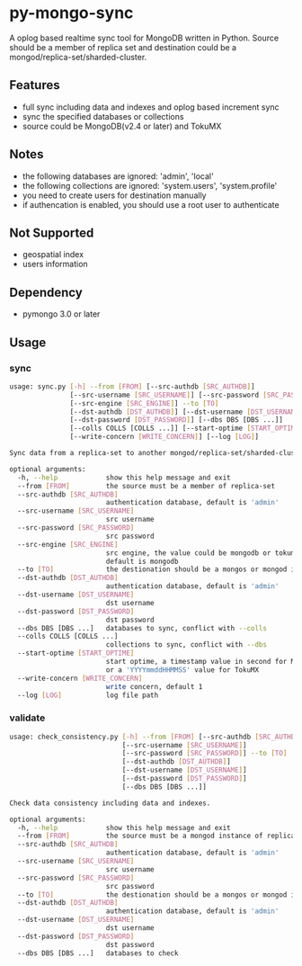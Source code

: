 # py-mongo-sync

A oplog based realtime sync tool for MongoDB written in Python.
Source should be a member of replica set and destination could be a mongod/replica-set/sharded-cluster.


## Features

- full sync including data and indexes and oplog based increment sync
- sync the specified databases or collections
- source could be MongoDB(v2.4 or later) and TokuMX


## Notes

- the following databases are ignored: 'admin', 'local'
- the following collections are ignored: 'system.users', 'system.profile'
- you need to create users for destination manually
- if authencation is enabled, you should use a root user to authenticate


## Not Supported

- geospatial index
- users information


## Dependency

- pymongo 3.0 or later


## Usage 

### sync

```bash
usage: sync.py [-h] --from [FROM] [--src-authdb [SRC_AUTHDB]]
               [--src-username [SRC_USERNAME]] [--src-password [SRC_PASSWORD]]
               [--src-engine [SRC_ENGINE]] --to [TO]
               [--dst-authdb [DST_AUTHDB]] [--dst-username [DST_USERNAME]]
               [--dst-password [DST_PASSWORD]] [--dbs DBS [DBS ...]]
               [--colls COLLS [COLLS ...]] [--start-optime [START_OPTIME]]
               [--write-concern [WRITE_CONCERN]] [--log [LOG]]

Sync data from a replica-set to another mongod/replica-set/sharded-cluster.

optional arguments:
  -h, --help            show this help message and exit
  --from [FROM]         the source must be a member of replica-set
  --src-authdb [SRC_AUTHDB]
                        authentication database, default is 'admin'
  --src-username [SRC_USERNAME]
                        src username
  --src-password [SRC_PASSWORD]
                        src password
  --src-engine [SRC_ENGINE]
                        src engine, the value could be mongodb or tokumx,
                        default is mongodb
  --to [TO]             the destionation should be a mongos or mongod instance
  --dst-authdb [DST_AUTHDB]
                        authentication database, default is 'admin'
  --dst-username [DST_USERNAME]
                        dst username
  --dst-password [DST_PASSWORD]
                        dst password
  --dbs DBS [DBS ...]   databases to sync, conflict with --colls
  --colls COLLS [COLLS ...]
                        collections to sync, conflict with --dbs
  --start-optime [START_OPTIME]
                        start optime, a timestamp value in second for MongoDB
                        or a 'YYYYmmddHHMMSS' value for TokuMX
  --write-concern [WRITE_CONCERN]
                        write concern, default 1
  --log [LOG]           log file path

```

### validate

```bash
usage: check_consistency.py [-h] --from [FROM] [--src-authdb [SRC_AUTHDB]]
                            [--src-username [SRC_USERNAME]]
                            [--src-password [SRC_PASSWORD]] --to [TO]
                            [--dst-authdb [DST_AUTHDB]]
                            [--dst-username [DST_USERNAME]]
                            [--dst-password [DST_PASSWORD]]
                            [--dbs DBS [DBS ...]]

Check data consistency including data and indexes.

optional arguments:
  -h, --help            show this help message and exit
  --from [FROM]         the source must be a mongod instance of replica-set
  --src-authdb [SRC_AUTHDB]
                        authentication database, default is 'admin'
  --src-username [SRC_USERNAME]
                        src username
  --src-password [SRC_PASSWORD]
                        src password
  --to [TO]             the destionation should be a mongos or mongod instance
  --dst-authdb [DST_AUTHDB]
                        authentication database, default is 'admin'
  --dst-username [DST_USERNAME]
                        dst username
  --dst-password [DST_PASSWORD]
                        dst password
  --dbs DBS [DBS ...]   databases to check
```

